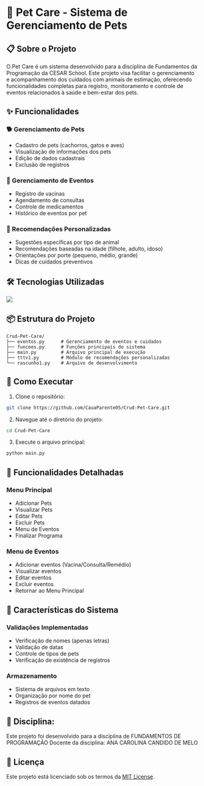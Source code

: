 # 🐾 Pet Care - Sistema de Gerenciamento de Pets

## 📋 Sobre o Projeto
O Pet Care é um sistema desenvolvido para a disciplina de Fundamentos da Programação da CESAR School. Este projeto visa facilitar o gerenciamento e acompanhamento dos cuidados com animais de estimação, oferecendo funcionalidades completas para registro, monitoramento e controle de eventos relacionados à saúde e bem-estar dos pets.

## ✨ Funcionalidades

### 🐕 Gerenciamento de Pets
- Cadastro de pets (cachorros, gatos e aves)
- Visualização de informações dos pets
- Edição de dados cadastrais
- Exclusão de registros

### 📅 Gerenciamento de Eventos
- Registro de vacinas
- Agendamento de consultas
- Controle de medicamentos
- Histórico de eventos por pet

### 🏥 Recomendações Personalizadas
- Sugestões específicas por tipo de animal
- Recomendações baseadas na idade (filhote, adulto, idoso)
- Orientações por porte (pequeno, médio, grande)
- Dicas de cuidados preventivos

## 🛠️ Tecnologias Utilizadas
<div>
   <img src=https://img.shields.io/badge/Python-black?style=for-the-badge&logo=python&logoColor=white&logoSize=auto>
</div>

## 📦 Estrutura do Projeto
```
Crud-Pet-Care/
├── eventos.py      # Gerenciamento de eventos e cuidados
├── funcoes.py      # Funções principais do sistema
├── main.py         # Arquivo principal de execução
├── tttv1.py        # Módulo de recomendações personalizadas
└── rascunho1.py    # Arquivo de desenvolvimento
```

## 🚀 Como Executar

1. Clone o repositório:
```bash
git clone https://github.com/CauaParente05/Crud-Pet-Care.git
```

2. Navegue até o diretório do projeto:
```bash
cd Crud-Pet-Care
```

3. Execute o arquivo principal:
```bash
python main.py
```

## 📝 Funcionalidades Detalhadas

### Menu Principal
- Adicionar Pets
- Visualizar Pets
- Editar Pets
- Excluir Pets
- Menu de Eventos
- Finalizar Programa

### Menu de Eventos
- Adicionar eventos (Vacina/Consulta/Remédio)
- Visualizar eventos
- Editar eventos
- Excluir eventos
- Retornar ao Menu Principal

## 🎯 Características do Sistema

### Validações Implementadas
- Verificação de nomes (apenas letras)
- Validação de datas
- Controle de tipos de pets
- Verificação de existência de registros

### Armazenamento
- Sistema de arquivos em texto
- Organização por nome do pet
- Registros de eventos datados

## 👥 Disciplina:
Este projeto foi desenvolvido para a disciplina de FUNDAMENTOS DE PROGRAMAÇÃO
Docente da disciplina: ANA CAROLINA CANDIDO DE MELO 

## 📄 Licença
Este projeto está licenciado sob os termos da [MIT License](LICENSE).
